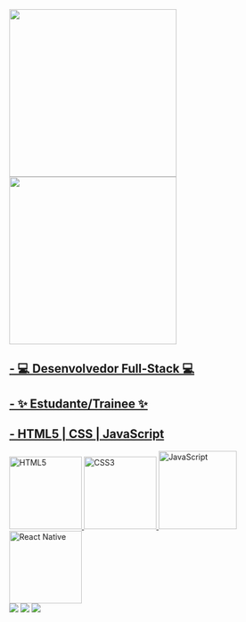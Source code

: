 <table>
  <a href="https://github.com/Vnz-007">
  <img height="300em" src="https://github-readme-stats.vercel.app/api?username=Vnz-007&show_icons=true&theme=tokyonight&include_all_commits=true&count_private=true"/>
  <img height="300em" src="https://github-readme-stats.vercel.app/api/top-langs/?username=Vnz-007&layout=compact&langs_count=6&theme=tokyonight"/>


## - 💻 Desenvolvedor Full-Stack 💻
## - ✨ Estudante/Trainee ✨
## - HTML5 | CSS | JavaScript

<div>
  <img src="https://img.icons8.com/color/2x/html-5.png" width="130" alt="HTML5">
  <img src="https://img.icons8.com/color/2x/css3.png" width="130" alt="CSS3">
  <img src="https://static.vecteezy.com/system/resources/previews/027/127/560/non_2x/javascript-logo-javascript-icon-transparent-free-png.png" width="140" alt="JavaScript">
  <img src="https://upload.wikimedia.org/wikipedia/commons/thumb/a/a7/React-icon.svg/539px-React-icon.svg.png" width="130" alt="React Native">
</div>

<div> 
  <a href="https://www.instagram.com/_vnz.007_?igsh=ZmVybWNrN2R1eXI1" target="_blank"><img src="https://img.shields.io/badge/-Instagram-%23E4405F?style=for-the-badge&logo=instagram&logoColor=white" target="_blank"></a>
  <a href="https://www.linkedin.com/in/vinícius-loiola-bb8688341" target="_blank"><img src="https://img.shields.io/badge/-LinkedIn-%230077B5?style=for-the-badge&logo=linkedin&logoColor=white" target="_blank"></a>
   <a href = "mailto: viniciusloiolaJG.com.br"><img src="https://img.shields.io/badge/-Gmail-%23333?style=for-the-badge&logo=gmail&logoColor=white" target="_blank"></a>
</div>
